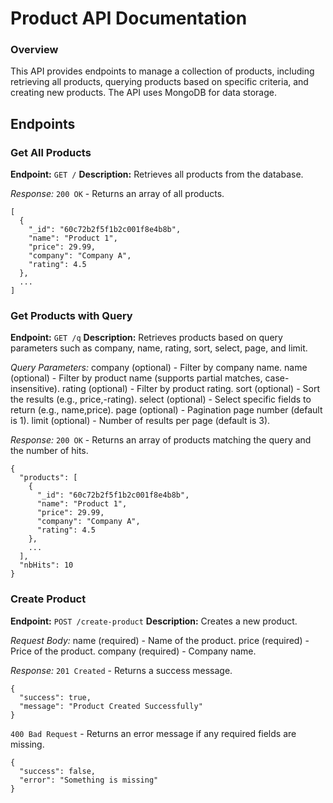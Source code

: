 # Product API Documentation
### Overview
This API provides endpoints to manage a collection of products, including retrieving all products, querying products based on specific criteria, and creating new products. The API uses MongoDB for data storage.

## Endpoints
### Get All Products
**Endpoint:** `GET /`
**Description:** Retrieves all products from the database.

*Response:*
`200 OK` - Returns an array of all products.
```
[
  {
    "_id": "60c72b2f5f1b2c001f8e4b8b",
    "name": "Product 1",
    "price": 29.99,
    "company": "Company A",
    "rating": 4.5
  },
  ...
]
```

### Get Products with Query
**Endpoint:** `GET /q`
**Description:** Retrieves products based on query parameters such as company, name, rating, sort, select, page, and limit.

*Query Parameters:*
company (optional) - Filter by company name.
name (optional) - Filter by product name (supports partial matches, case-insensitive).
rating (optional) - Filter by product rating.
sort (optional) - Sort the results (e.g., price,-rating).
select (optional) - Select specific fields to return (e.g., name,price).
page (optional) - Pagination page number (default is 1).
limit (optional) - Number of results per page (default is 3).

*Response:*
`200 OK` - Returns an array of products matching the query and the number of hits.
```
{
  "products": [
    {
      "_id": "60c72b2f5f1b2c001f8e4b8b",
      "name": "Product 1",
      "price": 29.99,
      "company": "Company A",
      "rating": 4.5
    },
    ...
  ],
  "nbHits": 10
}
```

### Create Product
**Endpoint:** `POST /create-product`
**Description:** Creates a new product.

*Request Body:*
name (required) - Name of the product.
price (required) - Price of the product.
company (required) - Company name.

*Response:*
`201 Created` - Returns a success message.
```
{
  "success": true,
  "message": "Product Created Successfully"
}
```

`400 Bad Request` - Returns an error message if any required fields are missing.
```
{
  "success": false,
  "error": "Something is missing"
}
```

